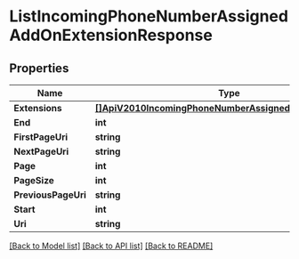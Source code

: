 # ListIncomingPhoneNumberAssignedAddOnExtensionResponse

## Properties

Name | Type | Description | Notes
------------ | ------------- | ------------- | -------------
**Extensions** | [**[]ApiV2010IncomingPhoneNumberAssignedAddOnExtension**](ApiV2010IncomingPhoneNumberAssignedAddOnExtension.md) |  |[optional] 
**End** | **int** |  |[optional] 
**FirstPageUri** | **string** |  |[optional] 
**NextPageUri** | **string** |  |[optional] 
**Page** | **int** |  |[optional] 
**PageSize** | **int** |  |[optional] 
**PreviousPageUri** | **string** |  |[optional] 
**Start** | **int** |  |[optional] 
**Uri** | **string** |  |[optional] 

[[Back to Model list]](../README.md#documentation-for-models) [[Back to API list]](../README.md#documentation-for-api-endpoints) [[Back to README]](../README.md)


